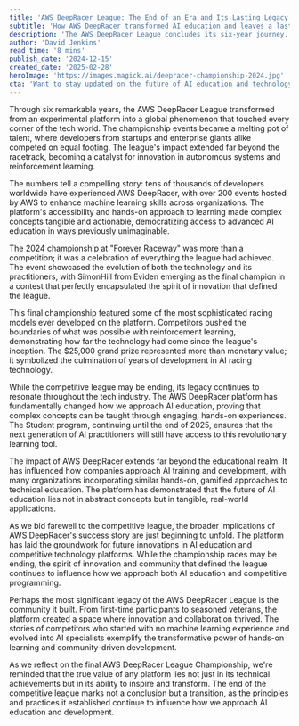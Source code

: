 ```yaml
---
title: 'AWS DeepRacer League: The End of an Era and Its Lasting Legacy'
subtitle: 'How AWS DeepRacer transformed AI education and leaves a lasting impact'
description: 'The AWS DeepRacer League concludes its six-year journey, leaving behind a transformed landscape in AI education and development. From its experimental beginnings to becoming a global phenomenon, the league has impacted thousands of developers and revolutionized how we approach machine learning education.'
author: 'David Jenkins'
read_time: '8 mins'
publish_date: '2024-12-15'
created_date: '2025-02-28'
heroImage: 'https://images.magick.ai/deepracer-championship-2024.jpg'
cta: 'Want to stay updated on the future of AI education and technology? Follow us on LinkedIn for exclusive insights and analysis on how platforms like AWS DeepRacer continue to shape the industry\'s future.'
---
```


Through six remarkable years, the AWS DeepRacer League transformed from an experimental platform into a global phenomenon that touched every corner of the tech world. The championship events became a melting pot of talent, where developers from startups and enterprise giants alike competed on equal footing. The league's impact extended far beyond the racetrack, becoming a catalyst for innovation in autonomous systems and reinforcement learning.

The numbers tell a compelling story: tens of thousands of developers worldwide have experienced AWS DeepRacer, with over 200 events hosted by AWS to enhance machine learning skills across organizations. The platform's accessibility and hands-on approach to learning made complex concepts tangible and actionable, democratizing access to advanced AI education in ways previously unimaginable.

The 2024 championship at "Forever Raceway" was more than a competition; it was a celebration of everything the league had achieved. The event showcased the evolution of both the technology and its practitioners, with SimonHill from Eviden emerging as the final champion in a contest that perfectly encapsulated the spirit of innovation that defined the league.

This final championship featured some of the most sophisticated racing models ever developed on the platform. Competitors pushed the boundaries of what was possible with reinforcement learning, demonstrating how far the technology had come since the league's inception. The $25,000 grand prize represented more than monetary value; it symbolized the culmination of years of development in AI racing technology.

While the competitive league may be ending, its legacy continues to resonate throughout the tech industry. The AWS DeepRacer platform has fundamentally changed how we approach AI education, proving that complex concepts can be taught through engaging, hands-on experiences. The Student program, continuing until the end of 2025, ensures that the next generation of AI practitioners will still have access to this revolutionary learning tool.

The impact of AWS DeepRacer extends far beyond the educational realm. It has influenced how companies approach AI training and development, with many organizations incorporating similar hands-on, gamified approaches to technical education. The platform has demonstrated that the future of AI education lies not in abstract concepts but in tangible, real-world applications.

As we bid farewell to the competitive league, the broader implications of AWS DeepRacer's success story are just beginning to unfold. The platform has laid the groundwork for future innovations in AI education and competitive technology platforms. While the championship races may be ending, the spirit of innovation and community that defined the league continues to influence how we approach both AI education and competitive programming.

Perhaps the most significant legacy of the AWS DeepRacer League is the community it built. From first-time participants to seasoned veterans, the platform created a space where innovation and collaboration thrived. The stories of competitors who started with no machine learning experience and evolved into AI specialists exemplify the transformative power of hands-on learning and community-driven development.

As we reflect on the final AWS DeepRacer League Championship, we're reminded that the true value of any platform lies not just in its technical achievements but in its ability to inspire and transform. The end of the competitive league marks not a conclusion but a transition, as the principles and practices it established continue to influence how we approach AI education and development.